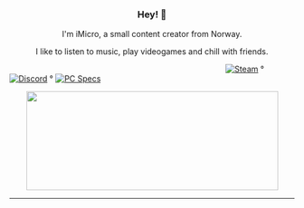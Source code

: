 <h3 align="center">Hey! 👋</h3>  

<p align="center">I'm iMicro, a small content creator from Norway.</p>   
<p align="center">I like to listen to music, play videogames and chill with friends.</p>   

&nbsp;&nbsp;&nbsp;&nbsp;&nbsp;&nbsp;&nbsp;&nbsp;&nbsp;&nbsp;&nbsp;&nbsp;&nbsp;&nbsp;&nbsp;&nbsp;&nbsp;&nbsp;&nbsp;&nbsp;&nbsp;&nbsp;&nbsp;&nbsp;&nbsp;&nbsp;&nbsp;&nbsp;&nbsp;&nbsp;&nbsp;&nbsp;&nbsp;&nbsp;&nbsp;&nbsp;&nbsp;&nbsp;&nbsp;&nbsp;&nbsp;&nbsp;&nbsp;&nbsp;&nbsp;&nbsp;&nbsp;&nbsp;&nbsp;&nbsp;&nbsp;&nbsp;&nbsp;&nbsp;&nbsp;&nbsp;&nbsp;&nbsp;&nbsp;&nbsp;&nbsp;&nbsp;&nbsp;&nbsp;&nbsp;&nbsp;&nbsp;&nbsp;&nbsp;&nbsp;&nbsp;&nbsp;&nbsp;&nbsp;&nbsp;&nbsp;&nbsp;&nbsp;&nbsp;&nbsp;&nbsp;&nbsp;&nbsp;&nbsp;&nbsp;&nbsp;&nbsp;&nbsp;&nbsp;&nbsp;&nbsp;&nbsp;&nbsp;&nbsp;&nbsp;&nbsp;
[![Steam](https://img.shields.io/badge/Steam-blue)](https://steamcommunity.com/id/tf2iMicro/) °
[![Discord](https://img.shields.io/badge/-Discord-blue)](https://discord.gg/RfgA6wqzZP) °
[![PC Specs](https://img.shields.io/badge/PC%20Specs-success)](https://gist.github.com/tf2iMicro/349714ac0b3e3ca9c2d65f9a4ab4aff0)

<p align="center">
  <img width="445" height="175" src="https://github-readme-stats.vercel.app/api?username=tf2iMicro&show_icons=true&title_color=fff&icon_color=79ff97&text_color=9f9f9f&bg_color=151515&include_all_commits=true&count_private=true">
</p>
  
---
